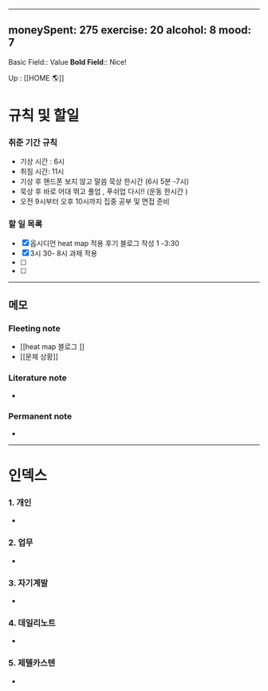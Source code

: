 
---
moneySpent: 275
exercise: 20
alcohol: 8
mood: 7
---

Basic Field:: Value 
**Bold Field**:: Nice!

Up : [[HOME 🌎]]


# 규칙 및 할일

### 취준 기간 규칙 

- 기상 시간 : 6시
- 취침 시간: 11시 
- 기상 후 핸드폰 보지 않고 말씀 묵상 한시간 (6시 5분  -7시) 
- 묵상 후 바로 어대 뛰고 풀업 , 푸쉬업 다시!!  (운동 한시간 )
- 오전 9시부터 오후 10시까지 집중 공부 및 면접 준비 

### 할 일 목록
- [x] 옵시디언 heat map 적용 후기 블로그 작성 1 -3:30
- [x] 3시 30- 8시 과제 적용
- [ ] 
- [ ] 

---

## 메모

### Fleeting note
- [[heat map 블로그 ]]
- [[문제 상황]]

### Literature note
- 

### Permanent note
- 

---

# 인덱스

### 1. 개인 
- 
### 2. 업무
- 
### 3. 자기계발
- 
### 4. 데일리노트
- 
### 5. 제텔카스텐
- 